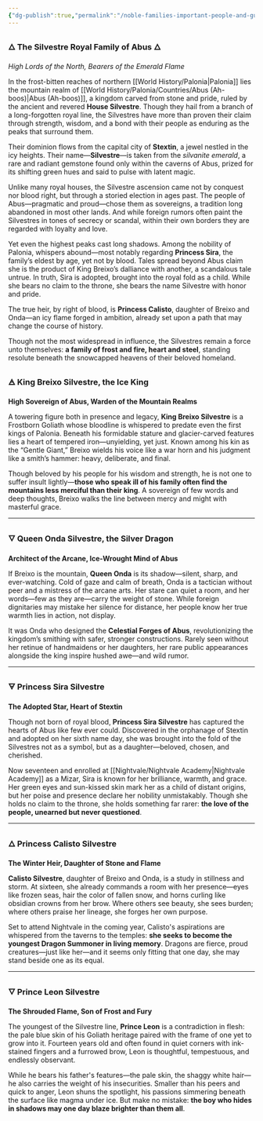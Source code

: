 ```yaml
---
{"dg-publish":true,"permalink":"/noble-families-important-people-and-guilds/the-silvestre-royal-family/"}
---
```



### 🜂 **The Silvestre Royal Family of Abus** 🜂  
_High Lords of the North, Bearers of the Emerald Flame_

In the frost-bitten reaches of northern [[World History/Palonia\|Palonia]] lies the mountain realm of [[World History/Palonia/Countries/Abus (Ah-boos)\|Abus (Ah-boos)]], a kingdom carved from stone and pride, ruled by the ancient and revered **House Silvestre**. Though they hail from a branch of a long-forgotten royal line, the Silvestres have more than proven their claim through strength, wisdom, and a bond with their people as enduring as the peaks that surround them.

Their dominion flows from the capital city of **Stextin**, a jewel nestled in the icy heights. Their name—**Silvestre**—is taken from the _silvanite emerald_, a rare and radiant gemstone found only within the caverns of Abus, prized for its shifting green hues and said to pulse with latent magic.

Unlike many royal houses, the Silvestre ascension came not by conquest nor blood right, but through a storied election in ages past. The people of Abus—pragmatic and proud—chose them as sovereigns, a tradition long abandoned in most other lands. And while foreign rumors often paint the Silvestres in tones of secrecy or scandal, within their own borders they are regarded with loyalty and love.

Yet even the highest peaks cast long shadows. Among the nobility of Palonia, whispers abound—most notably regarding **Princess Sira**, the family’s eldest by age, yet not by blood. Tales spread beyond Abus claim she is the product of King Breixo’s dalliance with another, a scandalous tale untrue. In truth, Sira is adopted, brought into the royal fold as a child. While she bears no claim to the throne, she bears the name Silvestre with honor and pride.

The true heir, by right of blood, is **Princess Calisto**, daughter of Breixo and Onda—an icy flame forged in ambition, already set upon a path that may change the course of history.

Though not the most widespread in influence, the Silvestres remain a force unto themselves: **a family of frost and fire, heart and steel**, standing resolute beneath the snowcapped heavens of their beloved homeland.

### 🜁 **King Breixo Silvestre, the Ice King**

**High Sovereign of Abus, Warden of the Mountain Realms**

A towering figure both in presence and legacy, **King Breixo Silvestre** is a Frostborn Goliath whose bloodline is whispered to predate even the first kings of Palonia. Beneath his formidable stature and glacier-carved features lies a heart of tempered iron—unyielding, yet just. Known among his kin as the “Gentle Giant,” Breixo wields his voice like a war horn and his judgment like a smith’s hammer: heavy, deliberate, and final.

Though beloved by his people for his wisdom and strength, he is not one to suffer insult lightly—**those who speak ill of his family often find the mountains less merciful than their king**. A sovereign of few words and deep thoughts, Breixo walks the line between mercy and might with masterful grace.

---

### 🜄 **Queen Onda Silvestre, the Silver Dragon**

**Architect of the Arcane, Ice-Wrought Mind of Abus**

If Breixo is the mountain, **Queen Onda** is its shadow—silent, sharp, and ever-watching. Cold of gaze and calm of breath, Onda is a tactician without peer and a mistress of the arcane arts. Her stare can quiet a room, and her words—few as they are—carry the weight of stone. While foreign dignitaries may mistake her silence for distance, her people know her true warmth lies in action, not display.

It was Onda who designed the **Celestial Forges of Abus**, revolutionizing the kingdom’s smithing with safer, stronger constructions. Rarely seen without her retinue of handmaidens or her daughters, her rare public appearances alongside the king inspire hushed awe—and wild rumor.

---

### 🜃 **Princess Sira Silvestre**

**The Adopted Star, Heart of Stextin**

Though not born of royal blood, **Princess Sira Silvestre** has captured the hearts of Abus like few ever could. Discovered in the orphanage of Stextin and adopted on her sixth name day, she was brought into the fold of the Silvestres not as a symbol, but as a daughter—beloved, chosen, and cherished.

Now seventeen and enrolled at [[Nightvale/Nightvale Academy\|Nightvale Academy]] as a Mizar, Sira is known for her brilliance, warmth, and grace. Her green eyes and sun-kissed skin mark her as a child of distant origins, but her poise and presence declare her nobility unmistakably. Though she holds no claim to the throne, she holds something far rarer: **the love of the people, unearned but never questioned**.

---

### 🜂 **Princess Calisto Silvestre**

**The Winter Heir, Daughter of Stone and Flame**

**Calisto Silvestre**, daughter of Breixo and Onda, is a study in stillness and storm. At sixteen, she already commands a room with her presence—eyes like frozen seas, hair the color of fallen snow, and horns curling like obsidian crowns from her brow. Where others see beauty, she sees burden; where others praise her lineage, she forges her own purpose.

Set to attend Nightvale in the coming year, Calisto's aspirations are whispered from the taverns to the temples: **she seeks to become the youngest Dragon Summoner in living memory**. Dragons are fierce, proud creatures—just like her—and it seems only fitting that one day, she may stand beside one as its equal.

---

### 🜄 **Prince Leon Silvestre**

**The Shrouded Flame, Son of Frost and Fury**

The youngest of the Silvestre line, **Prince Leon** is a contradiction in flesh: the pale blue skin of his Goliath heritage paired with the frame of one yet to grow into it. Fourteen years old and often found in quiet corners with ink-stained fingers and a furrowed brow, Leon is thoughtful, tempestuous, and endlessly observant.

While he bears his father's features—the pale skin, the shaggy white hair—he also carries the weight of his insecurities. Smaller than his peers and quick to anger, Leon shuns the spotlight, his passions simmering beneath the surface like magma under ice. But make no mistake: **the boy who hides in shadows may one day blaze brighter than them all**.